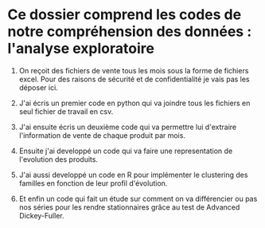 # Ce dossier comprend les codes de notre compréhension des données  : l'analyse exploratoire

1. On reçoit des fichiers de vente tous les mois sous la forme de fichiers excel. Pour des raisons de sécurité et de confidentialité je vais pas les déposer ici.
   
2. J'ai écris un premier code en python qui va joindre tous les fichiers en seul fichier de travail en csv.
   
3. J'ai ensuite écris un deuxième code qui va permettre lui d'extraire l'information de vente de chaque produit par mois.
   
4. Ensuite j'ai developpé un code qui va faire une representation de l'evolution des produits.
   
5. J'ai aussi developpé un code en R pour implémenter le clustering des familles en fonction de leur profil d'évolution.
   
6. Et enfin un code qui fait un étude sur comment on va différencier ou pas nos séries pour les rendre stationnaires grâce au test de Advanced Dickey-Fuller.
